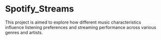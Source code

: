 # Spotify_Streams
This project is aimed to explore how different music characteristics influence listening preferences and streaming performance across various genres and artists.
